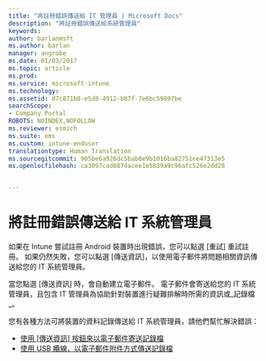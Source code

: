 ```yaml
---
title: "將註冊錯誤傳送給 IT 管理員 | Microsoft Docs"
description: "將註冊錯誤傳送給系統管理員"
keywords: 
author: barlanmsft
ms.author: barlan
manager: angrobe
ms.date: 01/03/2017
ms.topic: article
ms.prod: 
ms.service: microsoft-intune
ms.technology: 
ms.assetid: d7c871b8-e5d8-4912-b87f-7e6bc59897be
searchScope:
- Company Portal
ROBOTS: NOINDEX,NOFOLLOW
ms.reviewer: esmich
ms.suite: ems
ms.custom: intune-enduser
translationtype: Human Translation
ms.sourcegitcommit: 905be6a926dc5bab8e9b1016ba82751ee47313e5
ms.openlocfilehash: ca3097cad8874acee1e5839a9c96afc526e2dd28


---
```


# <a name="send-enrollment-errors-to-your-it-admin"></a>將註冊錯誤傳送給 IT 系統管理員

如果在 Intune 嘗試註冊 Android 裝置時出現錯誤，您可以點選 [重試] 重試註冊。 如果仍然失敗，您可以點選 [傳送資訊]，以使用電子郵件將問題相關資訊傳送給您的 IT 系統管理員。

當您點選 [傳送資訊] 時，會自動建立電子郵件。 電子郵件會寄送給您的 IT 系統管理員，且包含 IT 管理員為協助針對裝置進行疑難排解時所需的資訊或_記錄檔_。

您有各種方法可將裝置的資料記錄傳送給 IT 系統管理員，請他們幫忙解決錯誤：

- [使用 [傳送資訊] 按鈕來以電子郵件寄送記錄檔](send-logs-to-your-it-admin-by-email-android.md)
- [使用 USB 纜線，以電子郵件附件方式傳送記錄檔](send-logs-to-your-it-admin-using-cable-android.md)



<!--HONumber=Feb17_HO3-->


